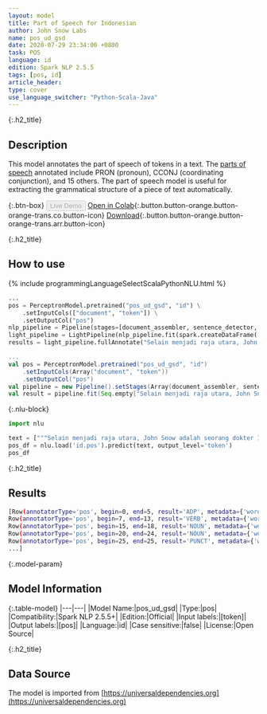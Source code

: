 ```yaml
---
layout: model
title: Part of Speech for Indonesian
author: John Snow Labs
name: pos_ud_gsd
date: 2020-07-29 23:34:00 +0800
task: POS
language: id
edition: Spark NLP 2.5.5
tags: [pos, id]
article_header:
type: cover
use_language_switcher: "Python-Scala-Java"
---
```


{:.h2_title}
## Description
This model annotates the part of speech of tokens in a text. The [parts of speech](https://universaldependencies.org/u/pos/) annotated include PRON (pronoun), CCONJ (coordinating conjunction), and 15 others. The part of speech model is useful for extracting the grammatical structure of a piece of text automatically.

{:.btn-box}
<button class="button button-orange" disabled>Live Demo</button>
[Open in Colab](https://colab.research.google.com/github/JohnSnowLabs/spark-nlp-workshop/blob/2da56c087da53a2fac1d51774d49939e05418e57/tutorials/Certification_Trainings/Public/6.Playground_DataFrames.ipynb){:.button.button-orange.button-orange-trans.co.button-icon}
[Download](https://s3.amazonaws.com/auxdata.johnsnowlabs.com/public/models/pos_ud_gsd_id_2.5.5_2.4_1596054136894.zip){:.button.button-orange.button-orange-trans.arr.button-icon}

{:.h2_title}
## How to use 

<div class="tabs-box" markdown="1">

{% include programmingLanguageSelectScalaPythonNLU.html %}

```python
...
pos = PerceptronModel.pretrained("pos_ud_gsd", "id") \
    .setInputCols(["document", "token"]) \
    .setOutputCol("pos")
nlp_pipeline = Pipeline(stages=[document_assembler, sentence_detector, tokenizer, pos])
light_pipeline = LightPipeline(nlp_pipeline.fit(spark.createDataFrame([['']]).toDF("text")))
results = light_pipeline.fullAnnotate("Selain menjadi raja utara, John Snow adalah seorang dokter Inggris dan pemimpin dalam pengembangan anestesi dan kebersihan medis.")
```

```scala
...
val pos = PerceptronModel.pretrained("pos_ud_gsd", "id")
    .setInputCols(Array("document", "token"))
    .setOutputCol("pos")
val pipeline = new Pipeline().setStages(Array(document_assembler, sentence_detector, tokenizer, pos))
val result = pipeline.fit(Seq.empty["Selain menjadi raja utara, John Snow adalah seorang dokter Inggris dan pemimpin dalam pengembangan anestesi dan kebersihan medis."].toDS.toDF("text")).transform(data)
```

{:.nlu-block}
```python
import nlu

text = ["""Selain menjadi raja utara, John Snow adalah seorang dokter Inggris dan pemimpin dalam pengembangan anestesi dan kebersihan medis."""]
pos_df = nlu.load('id.pos').predict(text, output_level='token')
pos_df
```

</div>

{:.h2_title}
## Results

```bash
[Row(annotatorType='pos', begin=0, end=5, result='ADP', metadata={'word': 'Selain'}),
Row(annotatorType='pos', begin=7, end=13, result='VERB', metadata={'word': 'menjadi'}),
Row(annotatorType='pos', begin=15, end=18, result='NOUN', metadata={'word': 'raja'}),
Row(annotatorType='pos', begin=20, end=24, result='NOUN', metadata={'word': 'utara'}),
Row(annotatorType='pos', begin=25, end=25, result='PUNCT', metadata={'word': ','}),
...]
```

{:.model-param}
## Model Information

{:.table-model}
|---|---|
|Model Name:|pos_ud_gsd|
|Type:|pos|
|Compatibility:|Spark NLP 2.5.5+|
|Edition:|Official|
|Input labels:|[token]|
|Output labels:|[pos]|
|Language:|id|
|Case sensitive:|false|
|License:|Open Source|

{:.h2_title}
## Data Source
The model is imported from [https://universaldependencies.org](https://universaldependencies.org)